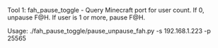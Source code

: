 Tool 1: fah_pause_toggle - Query Minecraft port for user count. If 0, unpause F@H. If user is 1 or more, pause F@H.

Usage: ./fah_pause_toggle/pause_unpause_fah.py -s 192.168.1.223 -p 25565

